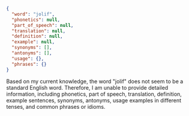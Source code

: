 ```json
{
  "word": "jolif",
  "phonetics": null,
  "part_of_speech": null,
  "translation": null,
  "definition": null,
  "example": null,
  "synonyms": [],
  "antonyms": [],
  "usage": {},
  "phrases": {}
}
```

Based on my current knowledge, the word "jolif" does not seem to be a standard English word. Therefore, I am unable to provide detailed information, including phonetics, part of speech, translation, definition, example sentences, synonyms, antonyms, usage examples in different tenses, and common phrases or idioms.
 
